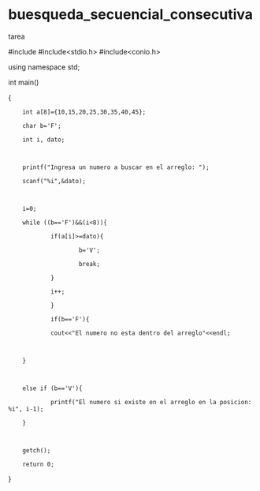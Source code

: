 # buesqueda_secuencial_consecutiva
tarea

#include <iostream>
#include<stdio.h>
#include<conio.h>

using namespace std;



int main()

{

        int a[8]={10,15,20,25,30,35,40,45};

        char b='F';

        int i, dato;        

        

        printf("Ingresa un numero a buscar en el arreglo: ");

        scanf("%i",&dato);

        

        i=0;

        while ((b=='F')&&(i<8)){

                if(a[i]>=dato){

                        b='V';

                        break;

                }

                i++;

                }

                if(b=='F'){

                cout<<"El numero no esta dentro del arreglo"<<endl;

                

        }

        

        else if (b=='V'){

                printf("El numero si existe en el arreglo en la posicion: %i", i-1);

        }

        

        getch();

        return 0;

}
